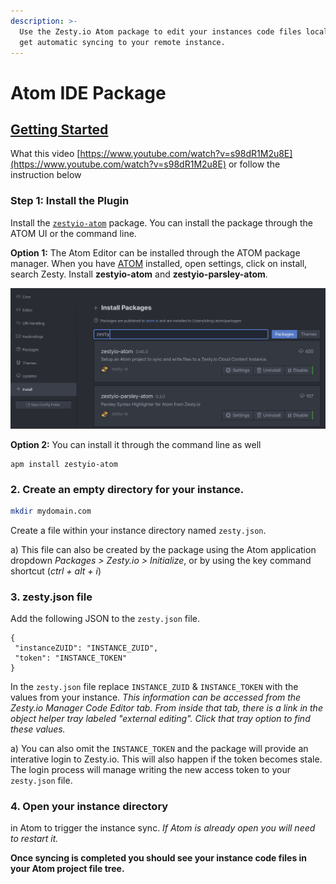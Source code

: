 ```yaml
---
description: >-
  Use the Zesty.io Atom package to edit your instances code files locally and
  get automatic syncing to your remote instance.
---
```


# Atom IDE Package

## [Getting Started](https://atom.io/packages/zestyio-atom) 

What this video [https://www.youtube.com/watch?v=s98dR1M2u8E](https://www.youtube.com/watch?v=s98dR1M2u8E) or follow the instruction below

### Step 1: Install the Plugin

Install the [`zestyio-atom`](https://atom.io/packages/zestyio-atom) package. You can install the package through the ATOM UI or the command line.  
  
**Option 1:** The Atom Editor can be installed through the ATOM package manager. When you have [ATOM](https://atom.io) installed, open settings, click on install, search Zesty. Install **zestyio-atom** and **zestyio-parsley-atom**.

![Snap shot of searching for Zesty Plugin in the ATOM Editor](../.gitbook/assets/image%20%281%29.png)

**Option 2:** You can install it through the command line as well

```text
apm install zestyio-atom
```

### 2. Create an empty directory for your instance.

```bash
mkdir mydomain.com
```

Create a file within your instance directory named `zesty.json`.

a\) This file can also be created by the package using the Atom application dropdown _Packages &gt; Zesty.io &gt; Initialize_, or by using the key command shortcut \(_ctrl + alt + i_\)

### 3. zesty.json file

Add the following JSON to the `zesty.json` file.

```text
{
 "instanceZUID": "INSTANCE_ZUID",
 "token": "INSTANCE_TOKEN"
}
```

In the `zesty.json` file replace `INSTANCE_ZUID` & `INSTANCE_TOKEN` with the values from your instance. _This information can be accessed from the Zesty.io Manager Code Editor tab. From inside that tab, there is a link in the object helper tray labeled "external editing". Click that tray option to find these values._

a\) You can also omit the `INSTANCE_TOKEN` and the package will provide an interative login to Zesty.io. This will also happen if the token becomes stale. The login process will manage writing the new access token to your `zesty.json` file.

### 4. Open your instance directory 

in Atom to trigger the instance sync. _If Atom is already open you will need to restart it._

**Once syncing is completed you should see your instance code files in your Atom project file tree.**

